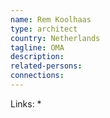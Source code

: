 ```yaml
---
name: Rem Koolhaas
type: architect
country: Netherlands
tagline: OMA
description:
related-persons:
connections:
---
```

Links:
* 
